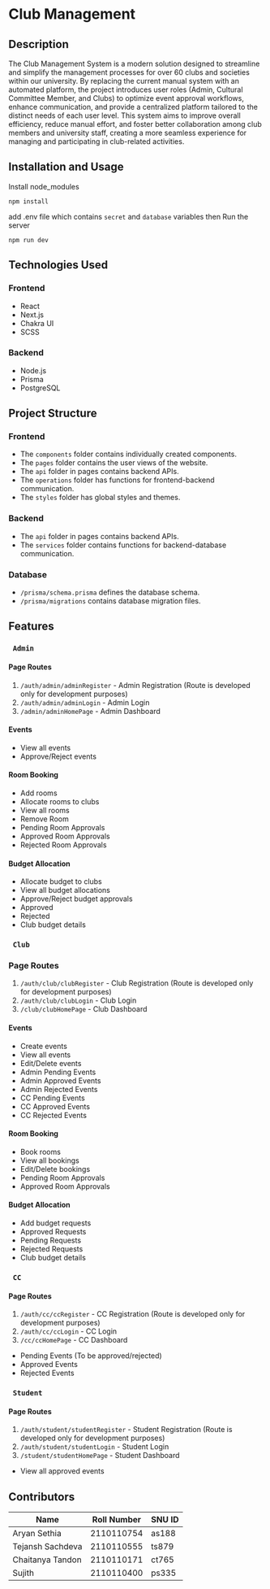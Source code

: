 # Club Management

## Description
The Club Management System is a modern solution designed to streamline and simplify the management processes for over 60 clubs and societies within our university. By replacing the current manual system with an automated platform, the project introduces user roles (Admin, Cultural Committee Member, and Clubs) to optimize event approval workflows, enhance communication, and provide a centralized platform tailored to the distinct needs of each user level. This system aims to improve overall efficiency, reduce manual effort, and foster better collaboration among club members and university staff, creating a more seamless experience for managing and participating in club-related activities.

## Installation and Usage

Install node_modules

```
npm install
```

add .env file which contains `secret` and `database` variables then
Run the server

```
npm run dev
```

## Technologies Used

### Frontend

- React
- Next.js
- Chakra UI
- SCSS

### Backend

- Node.js
- Prisma
- PostgreSQL

## Project Structure

### Frontend

- The `components` folder contains individually created components.
- The `pages` folder contains the user views of the website.
- The `api` folder in pages contains backend APIs.
- The `operations` folder has functions for frontend-backend communication.
- The `styles` folder has global styles and themes.

### Backend

- The `api` folder in pages contains backend APIs.
- The `services` folder contains functions for backend-database communication.

### Database

- `/prisma/schema.prisma` defines the database schema.
- `/prisma/migrations` contains database migration files.

## Features

### `  Admin  `

#### Page Routes
1. `/auth/admin/adminRegister` - Admin Registration (Route is developed only for development purposes)
2. `/auth/admin/adminLogin` - Admin Login
3. `/admin/adminHomePage` - Admin Dashboard

#### Events

- View all events
- Approve/Reject events

#### Room Booking

- Add rooms
- Allocate rooms to clubs
- View all rooms
- Remove Room
- Pending Room Approvals
- Approved Room Approvals
- Rejected Room Approvals

#### Budget Allocation

- Allocate budget to clubs
- View all budget allocations
- Approve/Reject budget approvals
- Approved
- Rejected
- Club budget details

### `  Club  `

### Page Routes
1. `/auth/club/clubRegister` - Club Registration (Route is developed only for development purposes)
2. `/auth/club/clubLogin` - Club Login
3. `/club/clubHomePage` - Club Dashboard

#### Events

- Create events
- View all events
- Edit/Delete events
- Admin Pending Events
- Admin Approved Events
- Admin Rejected Events
- CC Pending Events
- CC Approved Events
- CC Rejected Events

#### Room Booking

- Book rooms
- View all bookings
- Edit/Delete bookings
- Pending Room Approvals
- Approved Room Approvals

#### Budget Allocation

- Add budget requests
- Approved Requests
- Pending Requests
- Rejected Requests
- Club budget details

### `  CC  `
#### Page Routes
1. `/auth/cc/ccRegister` - CC Registration (Route is developed only for development purposes)
2. `/auth/cc/ccLogin` - CC Login
3. `/cc/ccHomePage` - CC Dashboard

- Pending Events (To be approved/rejected)
- Approved Events
- Rejected Events

### `  Student  `
#### Page Routes
1. `/auth/student/studentRegister` - Student Registration (Route is developed only for development purposes)
2. `/auth/student/studentLogin` - Student Login
3. `/student/studentHomePage` - Student Dashboard


- View all approved events

## Contributors
| Name | Roll Number | SNU ID|
|------|-------------|-------|
|Aryan Sethia| 2110110754| as188|
|Tejansh Sachdeva| 2110110555|ts879|
|Chaitanya Tandon| 2110110171|ct765|
|Sujith|2110110400|ps335|


